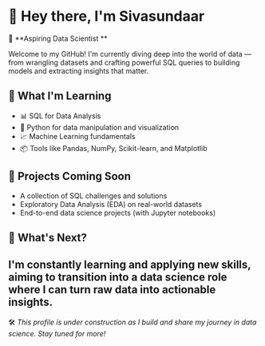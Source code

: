 # 👋 Hey there, I'm Sivasundaar

🎯 **Aspiring Data Scientist **

Welcome to my GitHub! I'm currently diving deep into the world of data — from wrangling datasets and crafting powerful SQL queries to building models and extracting insights that matter.

## 🧠 What I'm Learning
- 📊 SQL for Data Analysis
- 🐍 Python for data manipulation and visualization
- 📈 Machine Learning fundamentals
- 📦 Tools like Pandas, NumPy, Scikit-learn, and Matplotlib

## 🔨 Projects Coming Soon
- A collection of SQL challenges and solutions
- Exploratory Data Analysis (EDA) on real-world datasets
- End-to-end data science projects (with Jupyter notebooks)

## 🌱 What's Next?
I'm constantly learning and applying new skills, aiming to transition into a data science role where I can turn raw data into actionable insights.
---

🛠️ *This profile is under construction as I build and share my journey in data science. Stay tuned for more!*

